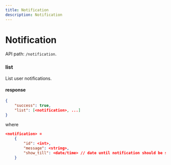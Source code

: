 ```yaml
---
title: Notification
description: Notification
---
```


# Notification

API path: `/notification`.

### list
List user notifications.

#### response
```json
{
    "success": true,
    "list": [<notification>, ...]
}
```

where

```json
<notification> =
    {
        "id": <int>,
        "message": <string>,
        "show_till": <date/time> // date until notification should be showed, e.g. "2014-08-03 17:27:28"
    }
```
